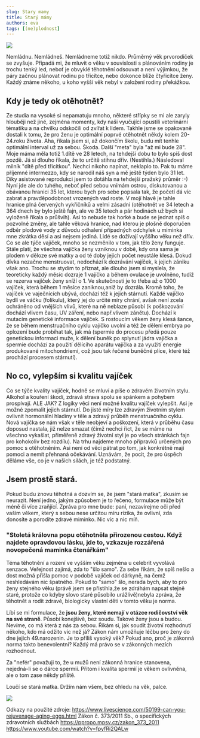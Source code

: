 ```yaml
---
slug: Stary mamy
title: Starý mámy
authors: eva
tags: [(ne)plodnost]
---
```


![](https://hackmd.io/_uploads/BkgnND5h2.jpg)

Nemládnu. Nemládneš. Nemládneme totiž nikdo. Průměrný věk prvorodiček se zvyšuje. Připadá mi, že mluvit o věku v souvislosti s plánováním rodiny je trochu tenký led, neboť je obvyklé těhotnění odsouvat a není výjimkou, že páry začnou plánovat rodinu po třicítce, nebo dokonce blíže čtyřicítce ženy. Každý známe někoho, u koho vyšší věk nebyl v založení rodiny překážkou.

## Kdy je tedy ok otěhotnět?
Ze studia na vysoké si nepamatuju mnoho, některé střípky se mi ale zaryly hlouběji než jiné, zejména momenty, kdy naši vyučující opustili veterinární tématiku a na chvilku odskočili od zvířat k lidem. Takhle jsme se opakovaně dostali k tomu, že pro ženu je optimální poprvé otěhotnět někdy kolem 20-24.roku života. Aha, říkala jsem si, až dokončím školu, budu mít tenhle optimální interval už za sebou. Škoda. Další "meta" byla "až mi bude 28". Moje máma měla totiž 1.dítě ve 28 letech, na tehdejší dobu to bylo spíš dost pozdě. Já si dlouho říkala, že to určitě stihnu dřív. (Nestihla.) Následoval milník "dítě před třicítkou". Nechci nikoho napínat, neklaplo to. Pak tu máme příjemné intermezzo, kdy se narodil náš syn a mě ještě týden bylo 31 let. Díky asistované reprodukci jsem to dotáhla na tehdejší pražský průměr :-)
Nyní jde ale do tuhého, neboť před sebou vnímám ostrou, diskutovanou a obávanou hranici 35 let, kterou bych pro sebe popsala tak, že početí dá víc zabrat a pravděpodobnost vrozených vad roste. V mojí hlavě je tahle hranice plná červených vykřičníků a velmi zásadní (otěhotnět ve 34 letech a 364 dnech by bylo ještě fajn, ale ve 35 letech a pár hodinách už bych si vyloženě říkala o průšvih). Asi to nebude tak horké a bude se jednat spíš o pozvolné změny, ale tahle věková hranice, nad kterou je plošně doporučen odběr plodové vody z důvodu odhalení případných odchylek u miminka mne zkrátka děsí a asi nejsem jediná.
Lidé se dožívají vyššího věku než dřív. Co se ale týče vajíček, mnoho se nezměnilo v tom, jak tělo ženy funguje. Stále platí, že všechna vajíčka ženy vzniknou v době, kdy ona sama je plodem v děloze své matky a od té doby jejich počet neustále klesá. Dokud dívka nezačne menstruovat, nedochází k dozrávání vajíček, k jejich zániku však ano. Trochu se stydím to přiznat, ale dlouho jsem si myslela, že teoreticky každý měsíc dozraje 1 vajíčko a během ovulace je uvolněno, tudíž se rezerva vajíček ženy sníží o 1. Ve skutečnosti je to třeba až o 1000 vajíček, která během 1 měsíce zaniknou,aniž by dozrála. Kromě toho, že vajíček ve vaječnících ubývá, dochází též k jejich stárnutí. Každé vajíčko bydlí ve váčku (folikulu), který jej do určité míry chrání, avšak není zcela ochráněno od vnějších vlivů, které na ně neblaze působí (k poškozování dochází vlivem času, UV záření, nebo např.vlivem zánětu). Dochází k mutacím genetické informace vajíček. S rostoucím věkem ženy klesá šance, že se během menstruačního cyklu vajíčko uvolní a též že dělení embrya po oplození bude probíhat tak, jak má (spermie do procesu předá pouze genetickou informaci muže, k dělení buněk po splynutí jádra vajíčka a spermie dochází za použití dělícího aparátu vajíčka a za využití energie produkované mitochondriemi, což jsou tak řečené buněčné plíce, které též prochází procesem stárnutí).

## No co, vylepším si kvalitu vajíček
Co se týče kvality vajíček, hodně se mluví a píše o zdravém životním stylu. Alkohol a kouření škodí, zdravá strava spolu se spánkem a pohybem prospívají. ALE JAK? Z logiky věci není možné kvalitu vajíček vylepšit. Asi je možné zpomalit jejich stárnutí. Do jisté míry lze zdravým životním stylem ovlivnit hormonální hladiny v těle a zdravý průběh menstruačního cyklu. Nová vajíčka se nám však v těle neobjeví a poškození, která v průběhu času doposud nastala, již nelze smazat (čímž nechci říct, že se máme na všechno vykašlat, přiměřeně zdravý životní styl je po všech stránkách fajn pro kohokoliv bez rozdílu).
Na trhu najdeme mnoho přípravků určených pro pomoc s otěhotněním. Asi není od věci pátrat po tom, jak konkrétně mají pomoci a nemít přehnaná očekávání. Uznávám, že pocit, že pro úspěch děláme vše, co je v našich silách, je též podstatný. 

## Jsem prostě stará.
Pokud budu znovu těhotná a dozvím se, že jsem "stará matka", zkusím se neurazit. Není jedno, jakým způsobem je to řečeno, formulace může být méně či více zraňjící. Zpráva pro mne bude: paní, nezavírejme oči před vaším věkem, který s sebou nese určitou míru rizika, že ovlivní, zda donosíte a porodíte zdravé miminko. Nic víc a nic míň. 

### "Stoletá královna popu otěhotněla přirozenou cestou. Když najdete opravdovou lásku, jde to, vzkazuje rozzářená novopečená maminka čtenářkám"
Téma těhotnění a rození ve vyšším věku zejména u celebrit vyvolává senzace. Veřejnost zajímá, zda to "šlo samo". Za sebe říkám, že spíš nešlo a dost možná přišla pomoc v podobě vajíček od dárkyně, na čemž neshledávám nic špatného. Pokud to "samo" šlo, nerada bych, aby to pro ženy stejného věku (právě jsem se přistihla,že se zdráhám napsat stejně staré, protože co kdyby slovo staré působilo urážlivě)nebyla zpráva, že těhotnět a rodit zdravé, biologicky vlastní děti v tomto věku je norma.

Líbí se mi formulace, že **jsou ženy, které nemají v otázce rodičovství věk na své straně**. Působí konejšivě, bez soudu. Takové ženy jsou a budou. Nevíme, co má která z nás za sebou. Říkám si, jak soudit životní rozhodnutí někoho, kdo má odžito víc než já? Zákon nám umožňuje léčbu pro ženy do dne jejich 49.narozenin. Je to příliš vysoký věk? Pokud ano, proč je zákonná norma takto benevolentní? Každý má právo se v zákonných mezích rozhodnout. 

 Za "nefér" považuji to, že u mužů není zákonná hranice stanovena, nejedná-li se o dárce spermií. Přitom i kvalita spermií je věkem ovlivněna, ale o tom zase někdy příště.
 
Loučí se stará matka. Držím nám všem, bez ohledu na věk, palce.

![](https://hackmd.io/_uploads/ry30Ewq3h.jpg)



Odkazy na použité zdroje:
https://www.livescience.com/50199-can-you-rejuvenage-aging-eggs.html
Zákon č. 373/2011 Sb., o specifických zdravotních službách https://ppropo.mpsv.cz/zakon_373_2011
https://www.youtube.com/watch?v=fpyfRi2QALw

